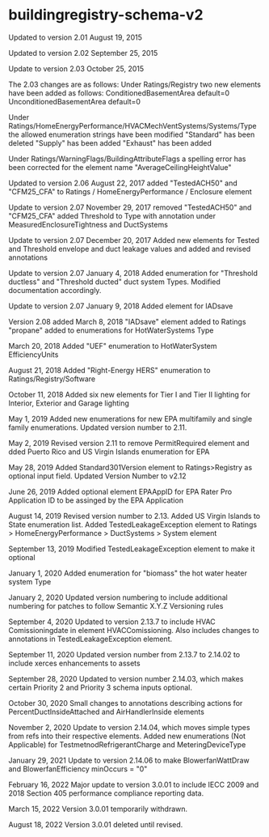 # buildingregistry-schema-v2
Updated to version 2.01 August 19, 2015

Updated to version 2.02 September 25, 2015

Update to version 2.03 October 25, 2015

The 2.03 changes are as follows:
Under Ratings/Registry two new elements have been added as follows:
    ConditionedBasementArea default=0
    UnconditionedBasementArea default=0
    
Under Ratings/HomeEnergyPerformance/HVACMechVentSystems/Systems/Type the allowed enumeration strings have been modified
    "Standard" has been deleted
    "Supply" has been added
    "Exhaust" has been added
    
Under Ratings/WarningFlags/BuildingAttributeFlags a spelling error has been corrected for the element name
    "AverageCeilingHeightValue"
    
Updated to version 2.06 August 22, 2017
    added "TestedACH50" and "CFM25_CFA" to  Ratings / HomeEnergyPerformance / Enclosure element

Update to version 2.07 November 29, 2017
    removed "TestedACH50" and "CFM25_CFA"
    added Threshold to Type with annotation under MeasuredEnclosureTightness and DuctSystems
    
Update to version 2.07 December 20, 2017
    Added new elements for Tested and Threshold envelope and duct leakage values and 
    added and revised annotations
    
Update to version 2.07 January 4, 2018
    Added enumeration for "Threshold ductless" and "Threshold ducted" duct system Types. 
    Modified documentation accordingly.
    
Update to version 2.07 January 9, 2018
    Added element for IADsave 

Version 2.08 added March 8, 2018
    "IADsave" element added to Ratings
    "propane" added to enumerations for HotWaterSystems Type
    
March 20, 2018
    Added "UEF" enumeration to HotWaterSystem EfficiencyUnits
    
August 21, 2018
    Added "Right-Energy HERS" enumeration to Ratings/Registry/Software

October 11, 2018
    Added six new elements for Tier I and Tier II lighting for Interior, Exterior and Garage lighting
    
May 1, 2019
    Added new enumerations for new EPA multifamily and single family enumerations. Updated version number to 2.11.

May 2, 2019
    Revised version 2.11 to remove PermitRequired element and dded Puerto Rico and US Virgin Islands enumeration for EPA
    
May 28, 2019
    Added Standard301Version element to Ratings>Registry as optional input field. Updated Version Number to v2.12
    
June 26, 2019
    Added optional element EPAAppID for EPA Rater Pro Application ID to be assinged by the EPA Application

August 14, 2019
    Revised version number to 2.13. Added US Virgin Islands to State enumeration list. Added TestedLeakageException element to Ratings > HomeEnergyPerformance > DuctSystems > System element
    
September 13, 2019
    Modified TestedLeakageException element to make it optional
       
January 1, 2020
    Added enumeration for "biomass" the hot water heater system Type

January 2, 2020
    Updated version numbering to include additional numbering for patches to follow Semantic X.Y.Z Versioning rules
    
September 4, 2020
    Updated to version 2.13.7 to include HVAC Comissioningdate in element HVACComissioning. Also includes changes to annotations in TestedLeakageException element.

September 11, 2020
    Updated version number from 2.13.7 to 2.14.02 to include xerces enhancements to assets

September 28, 2020
    Updated to version number 2.14.03, which makes certain Priority 2 and Priority 3 schema inputs optional.

October 30, 2020
    Small changes to annotations describing actions for PercentDuctInsideAttached and AirHandlerInside elements

November 2, 2020
    Update to version 2.14.04, which moves simple types from refs into their respective elements.
    Added new enumerations (Not Applicable) for TestmetnodRefrigerantCharge and MeteringDeviceType
    
January 29, 2021
    Update to version 2.14.06 to make BlowerfanWattDraw and BlowerfanEfficiency minOccurs = "0"
    
February 16, 2022
    Major update to version 3.0.01 to include IECC 2009 and 2018 Section 405 performance compliance reporting data.
    
March 15, 2022
    Version 3.0.01 temporarily withdrawn.
    
August 18, 2022
    Version 3.0.01 deleted until revised.
    
    
